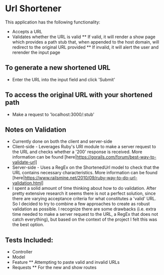 # Url Shortener

This application has the following functionality:
* Accepts a URL
* Validates whether the URL is valid
** If valid, it will render a show page which provides a path stub that, when appended to the host domain, will redirect to the original URL provided
** If invalid, it will alert the user and rerender the input page

## To generate a new shortened URL
* Enter the URL into the input field and click 'Submit'

## To access the original URL with your shortened path
* Make a request to 'localhost:3000/:stub'

## Notes on Validation
* Currently done on both the client and server-side
* Client-side - Leverages Ruby's URI module to make a server request to the URL and checks whether a '200' response is received. More information can be found [here|https://gorails.com/forum/best-way-to-validate-url]
* Server-side - Uses a RegEx on the ShortenedUrl model to check that the URL contains necessary characteristics. More information can be found [here|https://www.railsmine.net/2010/09/ruby-way-to-do-url-validation.html]
* I spent a solid amount of time thinking about how to do validation. After pretty extensive research it seems there is not a perfect solution, since there are varying acceptance criteria for what constitutes a 'valid' URL. So I decided to try to combine a few approaches to create as robust validation as possible. I recognize there are some drawbacks (i.e. extra time needed to make a server request to the URL, a RegEx that does not catch everything), but based on the context of the project I felt this was the best option.

## Tests Included:
* Controller
* Model
* Feature
** Attempting to paste valid and invalid URLs
* Requests
** For the new and show routes